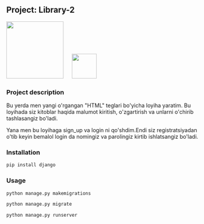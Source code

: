 ## Project: Library-2



<img src="https://www.djangoproject.com/m/img/logos/django-logo-negative.png" width="150">
&emsp;
<img src="https://upload.wikimedia.org/wikipedia/commons/thumb/c/c3/Python-logo-notext.svg/1200px-Python-logo-notext.svg.png" width="65">

### Project description

Bu yerda men yangi o'rgangan "HTML" teglari bo'yicha loyiha yaratim. Bu loyihada siz kitoblar haqida malumot kiritish, o'zgartirish va unlarni o'chirib tashlasangiz bo'ladi.

Yana men bu loyihaga sign_up va login ni qo'shdim.Endi siz registratsiyadan o'tib keyin bemalol login da nomingiz va parolingiz kirtib ishlatsangiz bo'ladi. 

### Installation

```bash and another
pip install django
```
### Usage

```bash and another
python manage.py makemigrations

python manage.py migrate

python manage.py runserver
```